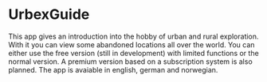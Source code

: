 # UrbexGuide

This app gives an introduction into the hobby of urban and rural exploration. With it you can view some abandoned locations all over the world. You can either use the free version (still in development) with limited functions or the normal version. A premium version based on a subscription system is also planned.
The app is avaiable in english, german and norwegian.
